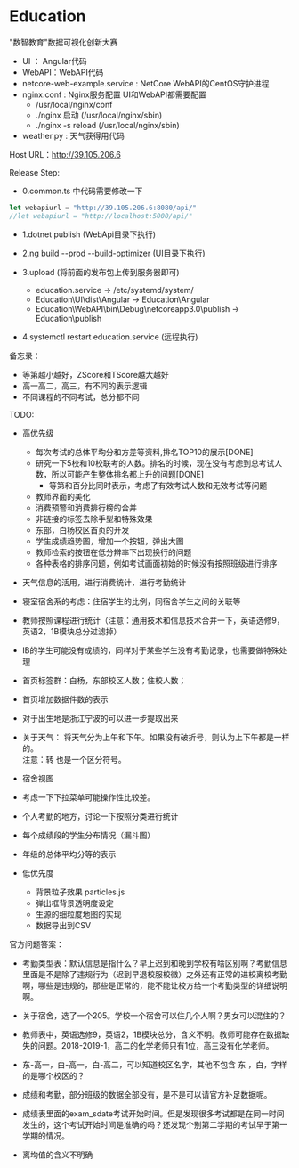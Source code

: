 # Education

"数智教育"数据可视化创新大赛

- UI ： Angular代码
- WebAPI：WebAPI代码
- netcore-web-example.service : NetCore WebAPI的CentOS守护进程
- nginx.conf : Nginx服务配置 UI和WebAPI都需要配置
  - /usr/local/nginx/conf
  - ./nginx 启动 (/usr/local/nginx/sbin)
  - ./nginx -s reload (/usr/local/nginx/sbin)
- weather.py : 天气获得用代码

Host URL：<http://39.105.206.6>

Release Step:

- 0.common.ts 中代码需要修改一下

```typescript
let webapiurl = "http://39.105.206.6:8080/api/"
//let webapiurl = "http://localhost:5000/api/"
```

- 1.dotnet publish (WebApi目录下执行)

- 2.ng build --prod --build-optimizer (UI目录下执行)

- 3.upload (将前面的发布包上传到服务器即可)
  - education.service -> /etc/systemd/system/
  - Education\UI\dist\Angular -> Education\Angular
  - Education\WebAPI\bin\Debug\netcoreapp3.0\publish -> Education\publish

- 4.systemctl restart education.service (远程执行)

备忘录：

- 等第越小越好，ZScore和TScore越大越好
- 高一高二，高三，有不同的表示逻辑
- 不同课程的不同考试，总分都不同

TODO:

- 高优先级
  - 每次考试的总体平均分和方差等资料,排名TOP10的展示[DONE]
  - 研究一下5校和10校联考的人数。排名的时候，现在没有考虑到总考试人数，所以可能产生整体排名都上升的问题[DONE]
    - 等第和百分比同时表示，考虑了有效考试人数和无效考试等问题
  - 教师界面的美化
  - 消费预警和消费排行榜的合并
  - 非链接的标签去除手型和特殊效果
  - 东部，白杨校区首页的开发
  - 学生成绩趋势图，增加一个按钮，弹出大图
  - 教师检索的按钮在低分辨率下出现换行的问题
  - 各种表格的排序问题，例如考试画面初始的时候没有按照班级进行排序

- 天气信息的活用，进行消费统计，进行考勤统计
- 寝室宿舍系的考虑：住宿学生的比例，同宿舍学生之间的关联等
- 教师按照课程进行统计（注意：通用技术和信息技术合并一下，英语选修9，英语2，1B模块总分过滤掉）
- IB的学生可能没有成绩的，同样对于某些学生没有考勤记录，也需要做特殊处理
- 首页标签群：白杨，东部校区人数；住校人数；
- 首页增加数据件数的表示
- 对于出生地是浙江宁波的可以进一步提取出来
- 关于天气：
    将天气分为上午和下午。如果没有破折号，则认为上下午都是一样的。  
    注意：转 也是一个区分符号。
- 宿舍视图
- 考虑一下下拉菜单可能操作性比较差。
- 个人考勤的地方，讨论一下按照分类进行统计
- 每个成绩段的学生分布情况（漏斗图）
- 年级的总体平均分等的表示
  
- 低优先度
  - 背景粒子效果 particles.js
  - 弹出框背景透明度设定
  - 生源的细粒度地图的实现
  - 数据导出到CSV

官方问题答案：

- 考勤类型表：默认信息是指什么？早上迟到和晚到学校有啥区别啊？考勤信息里面是不是除了违规行为（迟到早退校服校徽）之外还有正常的进校离校考勤啊，哪些是违规的，那些是正常的，能不能让校方给一个考勤类型的详细说明啊。
- 关于宿舍，选了一个205。学校一个宿舍可以住几个人啊？男女可以混住的？
- 教师表中，英语选修9，英语2，1B模块总分，含义不明。教师可能存在数据缺失的问题。2018-2019-1，高二的化学老师只有1位，高三没有化学老师。
- 东-高一，白-高一，白-高二，可以知道校区名字，其他不包含 东 ，白，字样的是哪个校区的？
- 成绩和考勤，部分班级的数据全部没有，是不是可以请官方补足数据呢。

- 成绩表里面的exam_sdate考试开始时间。但是发现很多考试都是在同一时间发生的，这个考试开始时间是准确的吗？还发现个别第二学期的考试早于第一学期的情况。
- 离均值的含义不明确